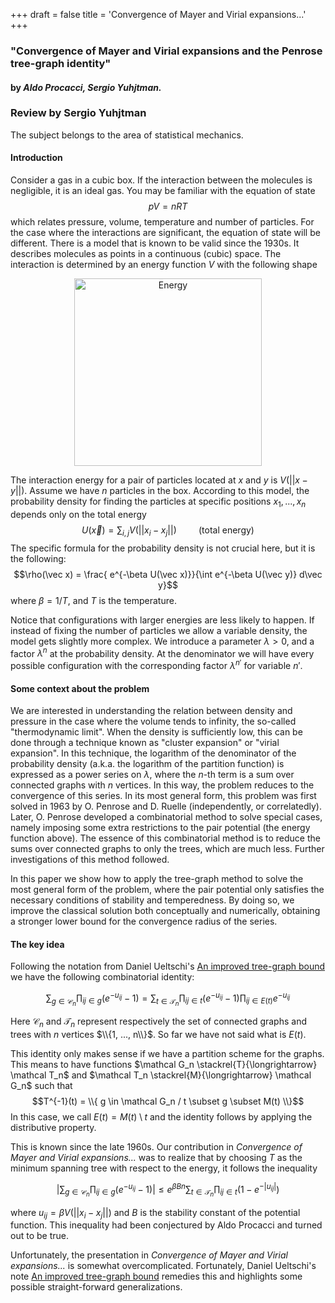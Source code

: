 +++
draft = false
title = 'Convergence of Mayer and Virial expansions...'
+++

### "Convergence of Mayer and Virial expansions and the Penrose tree-graph identity"

#### by *Aldo Procacci, Sergio Yuhjtman.*

### Review by Sergio Yuhjtman

The subject belongs to the area of statistical mechanics.

#### Introduction

Consider a gas in a cubic box. If the interaction between the molecules is negligible, it is an ideal gas. You may be familiar with the equation of state
$$pV = nRT$$ which relates pressure, volume, temperature and number of particles.
For the case where the interactions are significant, the equation of state will be different. There is a model that is known to be valid since the 1930s. It describes molecules as points in a continuous (cubic) space.
The interaction is determined by an energy function $V$ with the following shape

<p align="center"> <img src="/images/LJ.png" alt="Energy" width="300"> </p>

The interaction energy for a pair of particles located at $x$ and $y$ is $V(||x-y||)$.
Assume we have $n$ particles in the box. According to this model, the probability density for finding the particles at specific positions $x_1, ..., x_n$ depends only on the total energy
$$U(\vec x) = \sum_{i,j} V(||x_i - x_j||)  \hspace{1cm} \mbox{(total energy)}$$
The specific formula for the probability density is not crucial here, but it is the following:
$$\rho(\vec x) = \frac{ e^{-\beta U(\vec x)}}{\int e^{-\beta U(\vec y)} d\vec y}$$
where $\beta = 1 /T$, and $T$ is the temperature.

Notice that configurations with larger energies are less likely to happen. If instead of fixing the number of particles we allow a variable density, the model gets slightly more complex. We introduce a parameter $\lambda > 0$, and
a factor $\lambda^n$ at the probability density. At the denominator we will have every possible configuration with the corresponding factor $\lambda^{n'}$ for variable $n'$.

#### Some context about the problem

We are interested in understanding the relation between density and pressure in the case where the volume tends to infinity, the so-called "thermodynamic limit". 
When the density is sufficiently low, this can be done through a technique known as "cluster expansion" or "virial expansion". In this technique, the logarithm of the denominator of the probability density (a.k.a. the logarithm of the partition function)
is expressed as a power series on $\lambda$, where the $n$-th term is a sum over connected graphs with $n$ vertices. In this way, the problem reduces to the convergence of this series. In its most general form, this problem was first solved in 1963 by O. Penrose and D. Ruelle (independently, or correlatedly). Later, O. Penrose developed a combinatorial method to solve special cases, namely imposing some extra restrictions to the pair potential (the energy function above). The essence of this combinatorial method is to reduce the sums over connected graphs to only the trees, which are much less. Further investigations of this method followed.

In this paper we show how to apply the tree-graph method to solve the most general form of the problem, where the pair potential only satisfies the necessary conditions of stability and temperedness. By doing so, we improve the classical solution both conceptually and numerically, obtaining a stronger lower bound for the convergence radius of the series.

#### The key idea

Following the notation from Daniel Ueltschi's [An improved tree-graph bound](https://arxiv.org/abs/1705.05353) we have the following combinatorial identity:

$$\sum_{g \in \mathcal C_n} \prod_{ij \in g} (e^{-u_{ij}} - 1) = 
\sum_{t \in \mathcal T_n} \prod_{ij \in t} (e^{-u_{ij}} - 1) \prod_{ij \in E(t)} e^{-u_{ij}}$$

Here $\mathcal C_n$ and $\mathcal T_n$ represent respectively the set of connected graphs and trees with $n$ vertices $\\{1, ..., n\\}$. So far we have not said what is $E(t)$.

This identity only makes sense if we have a partition scheme for the graphs. This means 
to have functions 
$\mathcal G_n \stackrel{T}{\longrightarrow} \mathcal T_n$ and 
$\mathcal T_n \stackrel{M}{\longrightarrow} \mathcal G_n$
such that 
$$T^{-1}(t) = \\{ g \in \mathcal G_n / t \subset g \subset M(t) \\}$$
In this case, we call $E(t) = M(t) \setminus t$ and the identity follows by applying the distributive property.

This is known since the late 1960s. Our contribution in *Convergence of Mayer and Virial expansions...* was to realize that by choosing $T$ as the minimum spanning tree with respect to the energy, it follows the inequality

$$|\sum_{g \in \mathcal C_n} \prod_{ij \in g} (e^{-u_{ij}} - 1)| \le 
e^{\beta B n} \sum_{t \in \mathcal T_n} \prod_{ij \in t} (1 - e^{-|u_{ij}|})$$

where $u_{ij} = \beta V(||x_i - x_j||)$ and $B$ is the stability constant of the potential function. This inequality had been conjectured by Aldo Procacci and turned out to be true.

Unfortunately, the presentation in *Convergence of Mayer and Virial expansions...* is somewhat overcomplicated. Fortunately, Daniel Ueltschi's note [An improved tree-graph bound](https://arxiv.org/abs/1705.05353) remedies this and highlights some possible 
straight-forward generalizations.